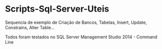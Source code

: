 # Scripts-Sql-Server-Uteis
Sequencia de exemplo de Criação de Bancos, Tabelas, Insert, Update, Constrains, Alter Table...

 Todos foram testados no SQL Server Management Studio 2014 - Command Line
